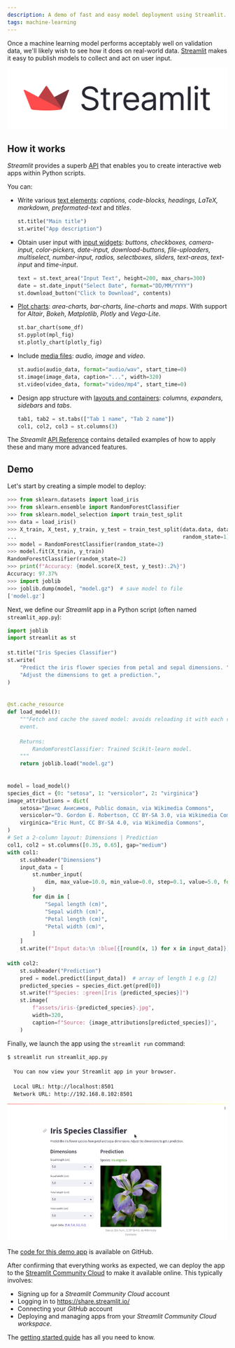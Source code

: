 ```yaml
---
description: A demo of fast and easy model deployment using Streamlit.
tags: machine-learning
---
```


Once a machine learning model performs acceptably well on validation data, we'll likely wish to see how it does on real-world data. [Streamlit][streamlit] makes it easy to publish models to collect and act on user input.

[![streamlit logo](/assets/images/articles/streamlit-demo/streamlit-logo-secondary-colormark-darktext.svg)][streamlit]

[streamlit]: https://streamlit.io/

## How it works

*Streamlit* provides a superb [API][st-api-ref] that enables you to create interactive web apps within Python scripts.

You can:

- Write various [text elements][st-text]: *captions, code-blocks, headings, LaTeX, markdown, preformated-text* and *titles*.

  ```python
  st.title("Main title")
  st.write("App description")
  ```

- Obtain user input with [input widgets][st-input]: *buttons, checkboxes, camera-input, color-pickers, date-input, download-buttons, file-uploaders, multiselect, number-input, radios, selectboxes, sliders, text-areas, text-input* and *time-input*.

  ```python
  text = st.text_area("Input Text", height=200, max_chars=300)
  date = st.date_input("Select Date", format="DD/MM/YYYY")
  st.download_button("Click to Download", contents)
  ```

- [Plot charts][st-charts]: *area-charts, bar-charts, line-charts* and *maps*. With support for *Altair*, *Bokeh*, *Matplotlib*, *Plotly* and *Vega-Lite*.

  ```python
  st.bar_chart(some_df)
  st.pyplot(mpl_fig)
  st.plotly_chart(plotly_fig)
  ```

- Include [media files][st-media]: *audio, image* and *video*.

  ```python
  st.audio(audio_data, format="audio/wav", start_time=0)
  st.image(image_data, caption="...", width=320)
  st.video(video_data, format="video/mp4", start_time=0)
  ```

- Design app structure with [layouts and containers][st-layout]: *columns, expanders, sidebars* and *tabs*.

  ```python
  tab1, tab2 = st.tabs(["Tab 1 name", "Tab 2 name"])
  col1, col2, col3 = st.columns(3)
  ```

The *Streamlit* [API Reference][st-api-ref] contains detailed examples of how to apply these and many more advanced features.

[st-api-ref]: https://docs.streamlit.io/library/api-reference
[st-charts]: https://docs.streamlit.io/library/api-reference/charts
[st-input]: https://docs.streamlit.io/library/api-reference/widgets
[st-layout]: https://docs.streamlit.io/library/api-reference/layout
[st-media]: https://docs.streamlit.io/library/api-reference/media
[st-text]: https://docs.streamlit.io/library/api-reference/text

## Demo

Let's start by creating a simple model to deploy:

```python
>>> from sklearn.datasets import load_iris
>>> from sklearn.ensemble import RandomForestClassifier
>>> from sklearn.model_selection import train_test_split
>>> data = load_iris()
>>> X_train, X_test, y_train, y_test = train_test_split(data.data, data.target,
...                                                     random_state=1)
>>> model = RandomForestClassifier(random_state=2)
>>> model.fit(X_train, y_train)
RandomForestClassifier(random_state=2)
>>> print(f"Accuracy: {model.score(X_test, y_test):.2%}")
Accuracy: 97.37%
>>> import joblib
>>> joblib.dump(model, "model.gz")  # save model to file
['model.gz']
```

Next, we define our *Streamlit* app in a Python script (often named `streamlit_app.py`):

```python
import joblib
import streamlit as st

st.title("Iris Species Classifier")
st.write(
    "Predict the iris flower species from petal and sepal dimensions. ",
    "Adjust the dimensions to get a prediction.",
)


@st.cache_resource
def load_model():
    """Fetch and cache the saved model: avoids reloading it with each rerun/
    event.

    Returns:
        RandomForestClassifier: Trained Scikit-learn model.
    """
    return joblib.load("model.gz")


model = load_model()
species_dict = {0: "setosa", 1: "versicolor", 2: "virginica"}
image_attributions = dict(
    setosa="Денис Анисимов, Public domain, via Wikimedia Commons",
    versicolor="D. Gordon E. Robertson, CC BY-SA 3.0, via Wikimedia Commons",
    virginica="Eric Hunt, CC BY-SA 4.0, via Wikimedia Commons",
)
# Set a 2-column layout: Dimensions | Prediction
col1, col2 = st.columns([0.35, 0.65], gap="medium")
with col1:
    st.subheader("Dimensions")
    input_data = [
        st.number_input(
            dim, max_value=10.0, min_value=0.0, step=0.1, value=5.0, format="%.1f"
        )
        for dim in [
            "Sepal length (cm)",
            "Sepal width (cm)",
            "Petal length (cm)",
            "Petal width (cm)",
        ]
    ]
    st.write(f"Input data:\n :blue[{[round(x, 1) for x in input_data]}]")

with col2:
    st.subheader("Prediction")
    pred = model.predict([input_data])  # array of length 1 e.g [2]
    predicted_species = species_dict.get(pred[0])
    st.write(f"Species: :green[Iris {predicted_species}]")
    st.image(
        f"assets/iris-{predicted_species}.jpg",
        width=320,
        caption=f"Source: {image_attributions[predicted_species]}",
    )
```

Finally, we launch the app using the `streamlit run` command:

```bash
$ streamlit run streamlit_app.py 

  You can now view your Streamlit app in your browser.

  Local URL: http://localhost:8501
  Network URL: http://192.168.8.102:8501
```

![Screencast of the demo streamlit app](/assets/images/articles/streamlit-demo/screencast.gif)

The [code for this demo app][demo-code] is available on GitHub.

After confirming that everything works as expected, we can deploy the app to the [Streamlit Community Cloud][st-com-cloud] to make it available online. This typically involves:

- Signing up for a *Streamlit Community Cloud* account
- Logging in to <https://share.streamlit.io/>
- Connecting your *GitHub* account
- Deploying and managing apps from your *Streamlit Community Cloud workspace*.

The [getting started guide][st-com-get-started] has all you need to know.

[demo-code]: https://github.com/Tim-Abwao/streamlit-demo-app
[st-com-cloud]: https://docs.streamlit.io/streamlit-community-cloud
[st-com-get-started]: https://docs.streamlit.io/streamlit-community-cloud/get-started
